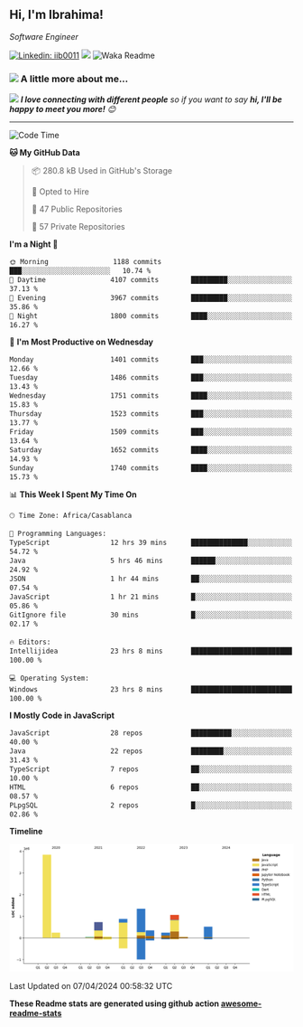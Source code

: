 <h2>Hi, I'm Ibrahima! </h2>
<p><em>Software Engineer 
</em></p>


[![Linkedin: iib0011](https://img.shields.io/badge/-iib0011-blue?style=flat-square&logo=Linkedin&logoColor=white&link=https://www.linkedin.com/in/iib0011/)](https://www.linkedin.com/in/iib0011/)
![](https://visitor-badge.glitch.me/badge?page_id=iib0011)
![Waka Readme](https://github.com/iib0011/iib0011/workflows/Waka%20Readme/badge.svg)


### <img src="https://media.giphy.com/media/VgCDAzcKvsR6OM0uWg/giphy.gif" width="50"> A little more about me...  


<img src="https://media.giphy.com/media/LnQjpWaON8nhr21vNW/giphy.gif" width="60"> <em><b>I love connecting with different people</b> so if you want to say <b>hi, I'll be happy to meet you more!</b> 😊</em>

---
<!--START_SECTION:waka-->
![Code Time](http://img.shields.io/badge/Code%20Time-3%2C208%20hrs%2042%20mins-blue)

**🐱 My GitHub Data** 

> 📦 280.8 kB Used in GitHub's Storage 
 > 
> 💼 Opted to Hire
 > 
> 📜 47 Public Repositories 
 > 
> 🔑 57 Private Repositories 
 > 
**I'm a Night 🦉** 

```text
🌞 Morning                1188 commits        ███░░░░░░░░░░░░░░░░░░░░░░   10.74 % 
🌆 Daytime                4107 commits        █████████░░░░░░░░░░░░░░░░   37.13 % 
🌃 Evening                3967 commits        █████████░░░░░░░░░░░░░░░░   35.86 % 
🌙 Night                  1800 commits        ████░░░░░░░░░░░░░░░░░░░░░   16.27 % 
```
📅 **I'm Most Productive on Wednesday** 

```text
Monday                   1401 commits        ███░░░░░░░░░░░░░░░░░░░░░░   12.66 % 
Tuesday                  1486 commits        ███░░░░░░░░░░░░░░░░░░░░░░   13.43 % 
Wednesday                1751 commits        ████░░░░░░░░░░░░░░░░░░░░░   15.83 % 
Thursday                 1523 commits        ███░░░░░░░░░░░░░░░░░░░░░░   13.77 % 
Friday                   1509 commits        ███░░░░░░░░░░░░░░░░░░░░░░   13.64 % 
Saturday                 1652 commits        ████░░░░░░░░░░░░░░░░░░░░░   14.93 % 
Sunday                   1740 commits        ████░░░░░░░░░░░░░░░░░░░░░   15.73 % 
```


📊 **This Week I Spent My Time On** 

```text
🕑︎ Time Zone: Africa/Casablanca

💬 Programming Languages: 
TypeScript               12 hrs 39 mins      ██████████████░░░░░░░░░░░   54.72 % 
Java                     5 hrs 46 mins       ██████░░░░░░░░░░░░░░░░░░░   24.92 % 
JSON                     1 hr 44 mins        ██░░░░░░░░░░░░░░░░░░░░░░░   07.54 % 
JavaScript               1 hr 21 mins        █░░░░░░░░░░░░░░░░░░░░░░░░   05.86 % 
GitIgnore file           30 mins             █░░░░░░░░░░░░░░░░░░░░░░░░   02.17 % 

🔥 Editors: 
Intellijidea             23 hrs 8 mins       █████████████████████████   100.00 % 

💻 Operating System: 
Windows                  23 hrs 8 mins       █████████████████████████   100.00 % 
```

**I Mostly Code in JavaScript** 

```text
JavaScript               28 repos            ██████████░░░░░░░░░░░░░░░   40.00 % 
Java                     22 repos            ████████░░░░░░░░░░░░░░░░░   31.43 % 
TypeScript               7 repos             ██░░░░░░░░░░░░░░░░░░░░░░░   10.00 % 
HTML                     6 repos             ██░░░░░░░░░░░░░░░░░░░░░░░   08.57 % 
PLpgSQL                  2 repos             █░░░░░░░░░░░░░░░░░░░░░░░░   02.86 % 
```



**Timeline**

![Lines of Code chart](https://raw.githubusercontent.com/iib0011/iib0011/master/assets/bar_graph.png)


 Last Updated on 07/04/2024 00:58:32 UTC
<!--END_SECTION:waka-->

**These Readme stats are generated using github action [awesome-readme-stats](https://github.com/iib0011/waka-readme-stats)**
